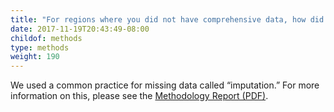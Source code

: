 ```yaml
---
title: "For regions where you did not have comprehensive data, how did you estimate the eviction rate?"
date: 2017-11-19T20:43:49-08:00
childof: methods
type: methods
weight: 190
---
```

We used a common practice for missing data called “imputation.” For more information on this, please see the <a href="#">Methodology Report (PDF)</a>.
